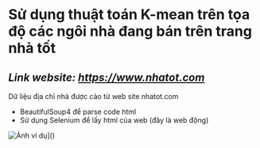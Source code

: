 # Sử dụng thuật toán K-mean trên tọa độ các ngôi nhà đang bán trên trang nhà tốt

## _Link website: https://www.nhatot.com_

Dữ liệu địa chỉ nhà được cào từ web site nhatot.com

- BeautifulSoup4 để parse code html
- Sử dụng Selenium để lấy html của web (đây là web động)

![Ảnh ví dụ](assets/example1)]()